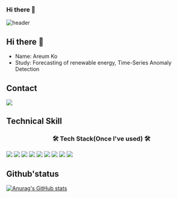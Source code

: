 ### Hi there 👋

<!--
**goareum93/goareum93** is a ✨ _special_ ✨ repository because its `README.md` (this file) appears on your GitHub profile.

Here are some ideas to get you started:

- 🔭 I’m currently working on ...
- 🌱 I’m currently learning ...
- 👯 I’m looking to collaborate on ...
- 🤔 I’m looking for help with ...
- 💬 Ask me about ...
- 📫 How to reach me: ...
- 😄 Pronouns: ...
- ⚡ Fun fact: ...
-->


![header](https://capsule-render.vercel.app/api?type=waving&colo=auto&height=200&section=header&text=Welcome%20to%20Areum's%20Github&fontSize=50)

## Hi there 👋
- Name: Areum Ko
- Study: Forecasting of renewable energy, Time-Series Anomaly Detection

## Contact
<img src="https://img.shields.io/badge/goareum7@gmail.com-EA4335?style=for-the-badge&logo=Gmail&logoColor=white"> 

## Technical Skill
<h3 align="center"><b>🛠 Tech Stack(Once I've used) 🛠</b></h3>

<img src="https://img.shields.io/badge/Python-3776AB?style=for-the-badge&logo=Python&logoColor=white"> <img src="https://img.shields.io/badge/TensorFlow-FF6F00?style=for-the-badge&logo=TensorFlow&logoColor=white"> <img src="https://img.shields.io/badge/MySQL-4479A1?style=for-the-badge&logo=MySQL&logoColor=white"> <img src="https://img.shields.io/badge/Jupyter-F37626?style=for-the-badge&logo=Jupyter&logoColor=white"> <img src="https://img.shields.io/badge/Google Colab-F9AB00?style=for-the-badge&logo=Google Colab&logoColor=white">  <img src="https://img.shields.io/badge/PyCharm-000000?style=for-the-badge&logo=PyCharm&logoColor=white"> <img src="https://img.shields.io/badge/Notion-000000?style=for-the-badge&logo=Notion&logoColor=white"> <img src="https://img.shields.io/badge/Slack-4A154B?style=for-the-badge&logo=Slack&logoColor=white"> <img src="https://img.shields.io/badge/GitHub-181717?style=for-the-badge&logo=GitHub&logoColor=white"> 


## Github'status
[![Anurag's GitHub stats](https://github-readme-stats.vercel.app/api?username=goareum93)](https://github.com/goareum93/github-readme-stats)
